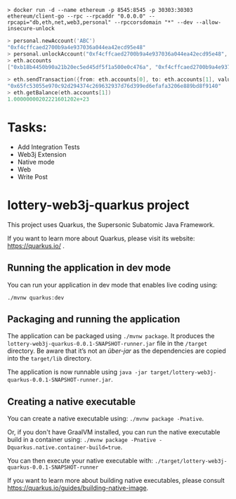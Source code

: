 ```
> docker run -d --name ethereum -p 8545:8545 -p 30303:30303 ethereum/client-go --rpc --rpcaddr "0.0.0.0" --rpcapi="db,eth,net,web3,personal" --rpccorsdomain "*" --dev --allow-insecure-unlock
```

```go
> personal.newAccount('ABC')
"0xf4cffcaed2700b9a4e937036a044ea42ecd95e48"
> personal.unlockAccount("0xf4cffcaed2700b9a4e937036a044ea42ecd95e48", "ABC")
> eth.accounts
["0xb18b4450b90a21b20ec5ed45df5f1a500e0c476a", "0xf4cffcaed2700b9a4e937036a044ea42ecd95e48"]
```

```go
> eth.sendTransaction({from: eth.accounts[0], to: eth.accounts[1], value: web3.toWei(100000, 'ether')})
"0x65fc53055e970c92d294374c269632937d76d399ed6efafa3206e889bd8f9140"
> eth.getBalance(eth.accounts[1])
1.00000000202221601202e+23
```

# Tasks:
- Add Integration Tests
- Web3j Extension
- Native mode
- Web
- Write Post

# lottery-web3j-quarkus project

This project uses Quarkus, the Supersonic Subatomic Java Framework.

If you want to learn more about Quarkus, please visit its website: https://quarkus.io/ .

## Running the application in dev mode

You can run your application in dev mode that enables live coding using:
```
./mvnw quarkus:dev
```

## Packaging and running the application

The application can be packaged using `./mvnw package`.
It produces the `lottery-web3j-quarkus-0.0.1-SNAPSHOT-runner.jar` file in the `/target` directory.
Be aware that it’s not an _über-jar_ as the dependencies are copied into the `target/lib` directory.

The application is now runnable using `java -jar target/lottery-web3j-quarkus-0.0.1-SNAPSHOT-runner.jar`.

## Creating a native executable

You can create a native executable using: `./mvnw package -Pnative`.

Or, if you don't have GraalVM installed, you can run the native executable build in a container using: `./mvnw package -Pnative -Dquarkus.native.container-build=true`.

You can then execute your native executable with: `./target/lottery-web3j-quarkus-0.0.1-SNAPSHOT-runner`

If you want to learn more about building native executables, please consult https://quarkus.io/guides/building-native-image.

